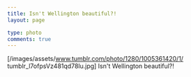 ```yaml
---
title: Isn't Wellington beautiful?!
layout: page

type: photo
comments: true
---
```


[/images/assets/www.tumblr.com/photo/1280/1005361420/1/
tumblr_l7ofpsVz481qd78lu.jpg] Isn't Wellington beautiful?!

